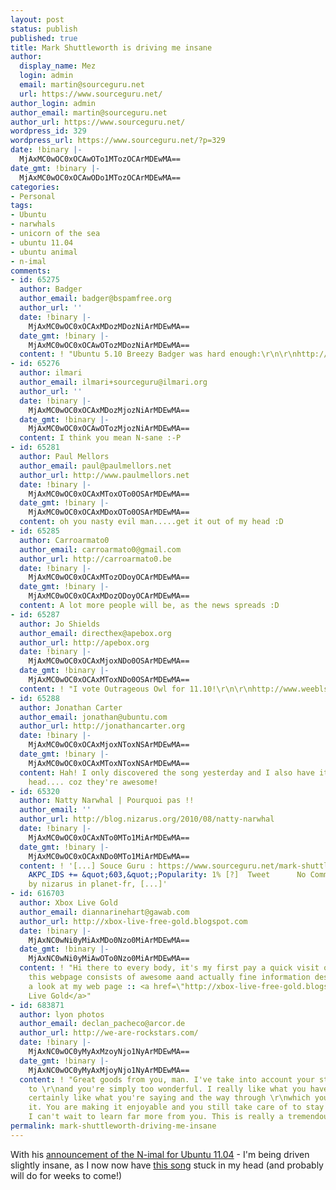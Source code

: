 ```yaml
---
layout: post
status: publish
published: true
title: Mark Shuttleworth is driving me insane
author:
  display_name: Mez
  login: admin
  email: martin@sourceguru.net
  url: https://www.sourceguru.net/
author_login: admin
author_email: martin@sourceguru.net
author_url: https://www.sourceguru.net/
wordpress_id: 329
wordpress_url: https://www.sourceguru.net/?p=329
date: !binary |-
  MjAxMC0wOC0xOCAwOTo1MTozOCArMDEwMA==
date_gmt: !binary |-
  MjAxMC0wOC0xOCAwODo1MTozOCArMDEwMA==
categories:
- Personal
tags:
- Ubuntu
- narwhals
- unicorn of the sea
- ubuntu 11.04
- ubuntu animal
- n-imal
comments:
- id: 65275
  author: Badger
  author_email: badger@bspamfree.org
  author_url: ''
  date: !binary |-
    MjAxMC0wOC0xOCAxMDozMDozNiArMDEwMA==
  date_gmt: !binary |-
    MjAxMC0wOC0xOCAwOTozMDozNiArMDEwMA==
  content: ! "Ubuntu 5.10 Breezy Badger was hard enough:\r\n\r\nhttp://www.weebls-stuff.com/songs/badgers/"
- id: 65276
  author: ilmari
  author_email: ilmari+sourceguru@ilmari.org
  author_url: ''
  date: !binary |-
    MjAxMC0wOC0xOCAxMDozMjozNiArMDEwMA==
  date_gmt: !binary |-
    MjAxMC0wOC0xOCAwOTozMjozNiArMDEwMA==
  content: I think you mean N-sane :-P
- id: 65281
  author: Paul Mellors
  author_email: paul@paulmellors.net
  author_url: http://www.paulmellors.net
  date: !binary |-
    MjAxMC0wOC0xOCAxMToxOTo0OSArMDEwMA==
  date_gmt: !binary |-
    MjAxMC0wOC0xOCAxMDoxOTo0OSArMDEwMA==
  content: oh you nasty evil man.....get it out of my head :D
- id: 65285
  author: Carroarmato0
  author_email: carroarmato0@gmail.com
  author_url: http://carroarmato0.be
  date: !binary |-
    MjAxMC0wOC0xOCAxMTozODoyOCArMDEwMA==
  date_gmt: !binary |-
    MjAxMC0wOC0xOCAxMDozODoyOCArMDEwMA==
  content: A lot more people will be, as the news spreads :D
- id: 65287
  author: Jo Shields
  author_email: directhex@apebox.org
  author_url: http://apebox.org
  date: !binary |-
    MjAxMC0wOC0xOCAxMjoxNDo0OSArMDEwMA==
  date_gmt: !binary |-
    MjAxMC0wOC0xOCAxMToxNDo0OSArMDEwMA==
  content: ! "I vote Outrageous Owl for 11.10!\r\n\r\nhttp://www.weebls-stuff.com/songs/Owls/"
- id: 65288
  author: Jonathan Carter
  author_email: jonathan@ubuntu.com
  author_url: http://jonathancarter.org
  date: !binary |-
    MjAxMC0wOC0xOCAxMjoxNToxNSArMDEwMA==
  date_gmt: !binary |-
    MjAxMC0wOC0xOCAxMToxNToxNSArMDEwMA==
  content: Hah! I only discovered the song yesterday and I also have it stuck in my
    head.... coz they're awesome!
- id: 65320
  author: Natty Narwhal | Pourquoi pas !!
  author_email: ''
  author_url: http://blog.nizarus.org/2010/08/natty-narwhal
  date: !binary |-
    MjAxMC0wOC0xOCAxNTo0MTo1MiArMDEwMA==
  date_gmt: !binary |-
    MjAxMC0wOC0xOCAxNDo0MTo1MiArMDEwMA==
  content: ! '[...] Souce Guru : https://www.sourceguru.net/mark-shuttleworth-driving-me-insane/.
    AKPC_IDS += &quot;603,&quot;;Popularity: 1% [?]  Tweet      No Comments Posted
    by nizarus in planet-fr, [...]'
- id: 616703
  author: Xbox Live Gold
  author_email: diannarinehart@gawab.com
  author_url: http://xbox-live-free-gold.blogspot.com
  date: !binary |-
    MjAxNC0wNi0yMiAxMDo0Nzo0MiArMDEwMA==
  date_gmt: !binary |-
    MjAxNC0wNi0yMiAwOTo0Nzo0MiArMDEwMA==
  content: ! "Hi there to every body, it's my first pay a quick visit of this \r\nweblog;
    this webpage consists of awesome aand actually fine information designed for visitors.\r\n\r\n\r\nTake
    a look at my web page :: <a href=\"http://xbox-live-free-gold.blogspot.com\" rel=\"nofollow\">Xbox
    Live Gold</a>"
- id: 683871
  author: lyon photos
  author_email: declan_pacheco@arcor.de
  author_url: http://we-are-rockstars.com/
  date: !binary |-
    MjAxNC0wOC0yMyAxMzoyNjo1NyArMDEwMA==
  date_gmt: !binary |-
    MjAxNC0wOC0yMyAxMjoyNjo1NyArMDEwMA==
  content: ! "Great goods from you, man. I've take into account your stuff previous
    to \r\nand you're simply too wonderful. I really like what you have received here,
    certainly like what you're saying and the way through \r\nwhich you are saying
    it. You are making it enjoyable and you still take care of to stay it \r\nsmart.
    I can't wait to learn far more from you. This is really a tremendous website."
permalink: mark-shuttleworth-driving-me-insane
---
```

<p>With his <a href="http://www.markshuttleworth.com/archives/478">announcement of the N-imal for Ubuntu 11.04</a> - I'm being driven slightly insane, as I now now have <a href="http://www.weebls-stuff.com/songs/Narwhals/">this song</a> stuck in my head (and probably will do for weeks to come!)</p>
